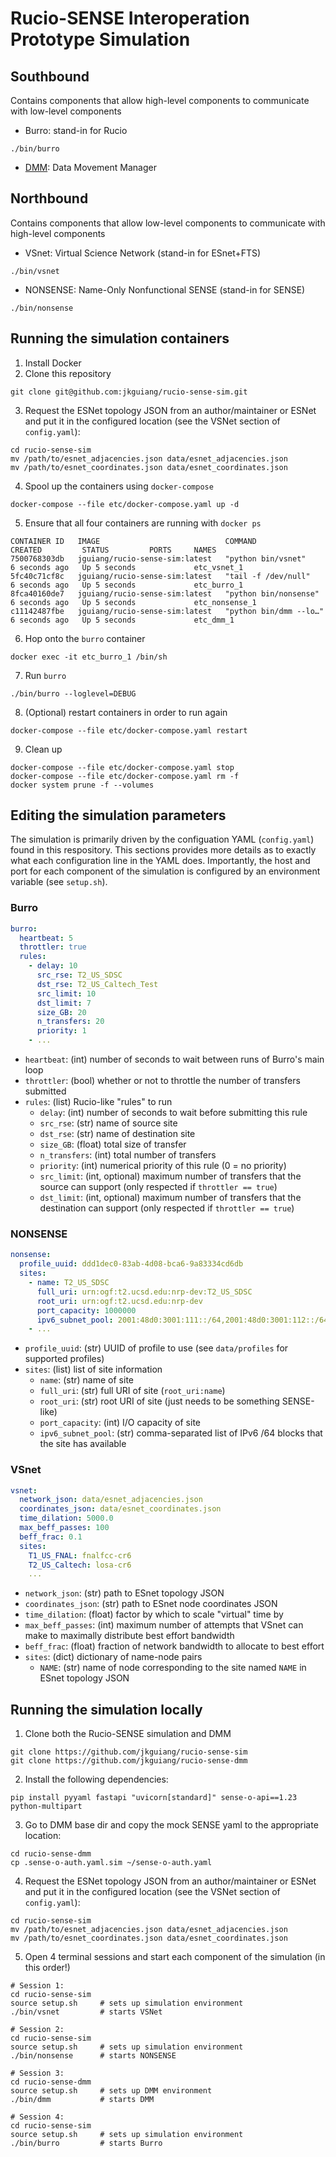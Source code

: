 # Rucio-SENSE Interoperation Prototype Simulation

## Southbound
Contains components that allow high-level components to communicate with low-level components
- Burro: stand-in for Rucio
```
./bin/burro
```
- [DMM](https://github.com/jkguiang/rucio-sense-dmm): Data Movement Manager

## Northbound
Contains components that allow low-level components to communicate with high-level components
- VSnet: Virtual Science Network (stand-in for ESnet+FTS)
```
./bin/vsnet
```
- NONSENSE: Name-Only Nonfunctional SENSE (stand-in for SENSE)
```
./bin/nonsense
```

## Running the simulation containers
1. Install Docker
2. Clone this repository
```
git clone git@github.com:jkguiang/rucio-sense-sim.git
```
3. Request the ESNet topology JSON from an author/maintainer or ESNet and put it in the configured location (see the VSNet section of `config.yaml`):
```
cd rucio-sense-sim
mv /path/to/esnet_adjacencies.json data/esnet_adjacencies.json
mv /path/to/esnet_coordinates.json data/esnet_coordinates.json
```
4. Spool up the containers using `docker-compose`
```
docker-compose --file etc/docker-compose.yaml up -d
```
5. Ensure that all four containers are running with `docker ps`
```
CONTAINER ID   IMAGE                            COMMAND                  CREATED         STATUS         PORTS     NAMES
7500768303db   jguiang/rucio-sense-sim:latest   "python bin/vsnet"       6 seconds ago   Up 5 seconds             etc_vsnet_1
5fc40c71cf8c   jguiang/rucio-sense-sim:latest   "tail -f /dev/null"      6 seconds ago   Up 5 seconds             etc_burro_1
8fca40160de7   jguiang/rucio-sense-sim:latest   "python bin/nonsense"    6 seconds ago   Up 5 seconds             etc_nonsense_1
c11142487fbe   jguiang/rucio-sense-sim:latest   "python bin/dmm --lo…"   6 seconds ago   Up 5 seconds             etc_dmm_1
```
6. Hop onto the `burro` container
```
docker exec -it etc_burro_1 /bin/sh
```
7. Run `burro`
```
./bin/burro --loglevel=DEBUG
```
8. (Optional) restart containers in order to run again
```
docker-compose --file etc/docker-compose.yaml restart
```
9. Clean up
```
docker-compose --file etc/docker-compose.yaml stop
docker-compose --file etc/docker-compose.yaml rm -f
docker system prune -f --volumes
```

## Editing the simulation parameters
The simulation is primarily driven by the configuation YAML (`config.yaml`) found in this respository. 
This sections provides more details as to exactly what each configuration line in the YAML does. 
Importantly, the host and port for each component of the simulation is configured by an environment variable (see `setup.sh`).

### Burro
```yaml
burro:
  heartbeat: 5
  throttler: true
  rules:
    - delay: 10
      src_rse: T2_US_SDSC
      dst_rse: T2_US_Caltech_Test
      src_limit: 10
      dst_limit: 7
      size_GB: 20
      n_transfers: 20
      priority: 1
    - ...
```
- `heartbeat`: (int) number of seconds to wait between runs of Burro's main loop
- `throttler`: (bool) whether or not to throttle the number of transfers submitted
- `rules`: (list) Rucio-like "rules" to run
    - `delay`: (int) number of seconds to wait before submitting this rule
    - `src_rse`: (str) name of source site
    - `dst_rse`: (str) name of destination site
    - `size_GB`: (float) total size of transfer
    - `n_transfers`: (int) total number of transfers
    - `priority`: (int) numerical priority of this rule (0 = no priority)
    - `src_limit`: (int, optional) maximum number of transfers that the source can support (only respected if `throttler == true`)
    - `dst_limit`: (int, optional) maximum number of transfers that the destination can support (only respected if `throttler == true`)

### NONSENSE
```yaml
nonsense:
  profile_uuid: ddd1dec0-83ab-4d08-bca6-9a83334cd6db
  sites:
    - name: T2_US_SDSC
      full_uri: urn:ogf:t2.ucsd.edu:nrp-dev:T2_US_SDSC
      root_uri: urn:ogf:t2.ucsd.edu:nrp-dev
      port_capacity: 1000000
      ipv6_subnet_pool: 2001:48d0:3001:111::/64,2001:48d0:3001:112::/64,2001:48d0:3001:113::/64
    - ...
```
- `profile_uuid`: (str) UUID of profile to use (see `data/profiles` for supported profiles)
- `sites`: (list) list of site information
    - `name`: (str) name of site
    - `full_uri`: (str) full URI of site (`root_uri:name`)
    - `root_uri`: (str) root URI of site (just needs to be something SENSE-like)
    - `port_capacity`: (int) I/O capacity of site
    - `ipv6_subnet_pool`: (str) comma-separated list of IPv6 /64 blocks that the site has available

### VSnet
```yaml
vsnet:
  network_json: data/esnet_adjacencies.json
  coordinates_json: data/esnet_coordinates.json
  time_dilation: 5000.0
  max_beff_passes: 100
  beff_frac: 0.1
  sites:
    T1_US_FNAL: fnalfcc-cr6
    T2_US_Caltech: losa-cr6
    ...
```
- `network_json`: (str) path to ESnet topology JSON
- `coordinates_json`: (str) path to ESnet node coordinates JSON
- `time_dilation`: (float) factor by which to scale "virtual" time by
- `max_beff_passes`: (int) maximum number of attempts that VSnet can make to maximally distribute best effort bandwidth
- `beff_frac`: (float) fraction of network bandwidth to allocate to best effort
- `sites`: (dict) dictionary of name-node pairs
    - `NAME`: (str) name of node corresponding to the site named `NAME` in ESnet topology JSON

## Running the simulation locally
1. Clone both the Rucio-SENSE simulation and DMM
```
git clone https://github.com/jkguiang/rucio-sense-sim
git clone https://github.com/jkguiang/rucio-sense-dmm
```
2. Install the following dependencies:
```
pip install pyyaml fastapi "uvicorn[standard]" sense-o-api==1.23 python-multipart
```
3. Go to DMM base dir and copy the mock SENSE yaml to the appropriate location:
```
cd rucio-sense-dmm
cp .sense-o-auth.yaml.sim ~/sense-o-auth.yaml
```
4. Request the ESNet topology JSON from an author/maintainer or ESNet and put it in the configured location (see the VSNet section of `config.yaml`):
```
cd rucio-sense-sim
mv /path/to/esnet_adjacencies.json data/esnet_adjacencies.json
mv /path/to/esnet_coordinates.json data/esnet_coordinates.json
```
5. Open 4 terminal sessions and start each component of the simulation (in this order!)
```
# Session 1:
cd rucio-sense-sim
source setup.sh     # sets up simulation environment
./bin/vsnet         # starts VSNet
```
```
# Session 2:
cd rucio-sense-sim
source setup.sh     # sets up simulation environment
./bin/nonsense      # starts NONSENSE
```
```
# Session 3:
cd rucio-sense-dmm
source setup.sh     # sets up DMM environment
./bin/dmm           # starts DMM
```
```
# Session 4:
cd rucio-sense-sim
source setup.sh     # sets up simulation environment
./bin/burro         # starts Burro
```
